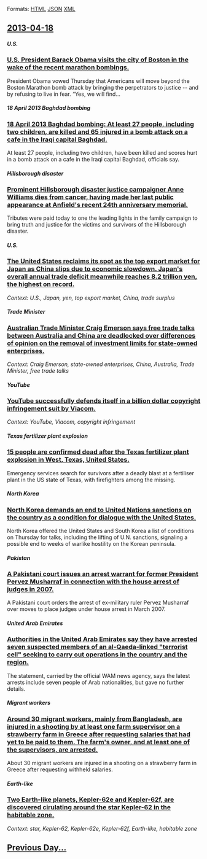 
Formats: [HTML](2013/04/18/index.html)  [JSON](2013/04/18/index.json)  [XML](2013/04/18/index.xml)  

## [2013-04-18](/news/2013/04/18/index.md)

##### U.S.
### [U.S. President Barack Obama visits the city of Boston in the wake of the recent marathon bombings. ](/news/2013/04/18/u-s-president-barack-obama-visits-the-city-of-boston-in-the-wake-of-the-recent-marathon-bombings.md)
President Obama vowed Thursday that Americans will move beyond the Boston Marathon bomb attack by bringing the perpetrators to justice -- and by refusing to live in fear. &ldquo;Yes, we will find...

##### 18 April 2013 Baghdad bombing
### [18 April 2013 Baghdad bombing: At least 27 people, including two children, are killed and 65 injured in a bomb attack on a cafe in the Iraqi capital Baghdad. ](/news/2013/04/18/18-april-2013-baghdad-bombing-at-least-27-people-including-two-children-are-killed-and-65-injured-in-a-bomb-attack-on-a-cafe-in-the-iraqi.md)
At least 27 people, including two children, have been killed and scores hurt in a bomb attack on a cafe in the Iraqi capital Baghdad, officials say.

##### Hillsborough disaster
### [Prominent Hillsborough disaster justice campaigner Anne Williams dies from cancer, having made her last public appearance at Anfield's recent 24th anniversary memorial. ](/news/2013/04/18/prominent-hillsborough-disaster-justice-campaigner-anne-williams-dies-from-cancer-having-made-her-last-public-appearance-at-anfield-s-recen.md)
Tributes were paid today to one the leading lights in the family campaign to bring truth and justice for the victims and survivors of the Hillsborough disaster.

##### U.S.
### [The United States reclaims its spot as the top export market for Japan as China slips due to economic slowdown. Japan's overall annual trade deficit meanwhile reaches 8.2 trillion yen, the highest on record. ](/news/2013/04/18/the-united-states-reclaims-its-spot-as-the-top-export-market-for-japan-as-china-slips-due-to-economic-slowdown-japan-s-overall-annual-trade.md)
_Context: U.S., Japan, yen, top export market, China, trade surplus_

##### Trade Minister
### [Australian Trade Minister Craig Emerson says free trade talks between Australia and China are deadlocked over differences of opinion on the removal of investment limits for state-owned enterprises. ](/news/2013/04/18/australian-trade-minister-craig-emerson-says-free-trade-talks-between-australia-and-china-are-deadlocked-over-differences-of-opinion-on-the.md)
_Context: Craig Emerson, state-owned enterprises, China, Australia, Trade Minister, free trade talks_

##### YouTube
### [YouTube successfully defends itself in a billion dollar copyright infringement suit by Viacom. ](/news/2013/04/18/youtube-successfully-defends-itself-in-a-billion-dollar-copyright-infringement-suit-by-viacom.md)
_Context: YouTube, Viacom, copyright infringement_

##### Texas fertilizer plant explosion
### [15 people are confirmed dead after the Texas fertilizer plant explosion in West, Texas, United States. ](/news/2013/04/18/15-people-are-confirmed-dead-after-the-texas-fertilizer-plant-explosion-in-west-texas-united-states.md)
Emergency services search for survivors after a deadly blast at a fertiliser plant in the US state of Texas, with firefighters among the missing.

##### North Korea
### [North Korea demands an end to United Nations sanctions on the country as a condition for dialogue with the United States. ](/news/2013/04/18/north-korea-demands-an-end-to-united-nations-sanctions-on-the-country-as-a-condition-for-dialogue-with-the-united-states.md)
North Korea offered the United States and South Korea a list of conditions on Thursday for talks, including the lifting of U.N. sanctions, signaling a possible end to weeks of warlike hostility on the Korean peninsula.

##### Pakistan
### [A Pakistani court issues an arrest warrant for former President Pervez Musharraf in connection with the house arrest of judges in 2007. ](/news/2013/04/18/a-pakistani-court-issues-an-arrest-warrant-for-former-president-pervez-musharraf-in-connection-with-the-house-arrest-of-judges-in-2007.md)
A Pakistani court orders the arrest of ex-military ruler Pervez Musharraf over moves to place judges under house arrest in March 2007.

##### United Arab Emirates
### [Authorities in the United Arab Emirates say they have arrested seven suspected members of an al-Qaeda-linked "terrorist cell" seeking to carry out operations in the country and the region. ](/news/2013/04/18/authorities-in-the-united-arab-emirates-say-they-have-arrested-seven-suspected-members-of-an-al-qaeda-linked-terrorist-cell-seeking-to-car.md)
The statement, carried by the official WAM news agency, says the latest arrests include seven people of Arab nationalities, but gave no further details.

##### Migrant workers
### [Around 30 migrant workers, mainly from Bangladesh, are injured in a shooting by at least one farm supervisor on a strawberry farm in Greece after requesting salaries that had yet to be paid to them. The farm's owner, and at least one of the supervisors, are arrested. ](/news/2013/04/18/around-30-migrant-workers-mainly-from-bangladesh-are-injured-in-a-shooting-by-at-least-one-farm-supervisor-on-a-strawberry-farm-in-greece.md)
About 30 migrant workers are injured in a shooting on a strawberry farm in Greece after requesting withheld salaries.

##### Earth-like
### [Two Earth-like planets, Kepler-62e and Kepler-62f, are discovered cirulating around the star Kepler-62 in the habitable zone. ](/news/2013/04/18/two-earth-like-planets-kepler-62e-and-kepler-62f-are-discovered-cirulating-around-the-star-kepler-62-in-the-habitable-zone.md)
_Context: star, Kepler-62, Kepler-62e, Kepler-62f, Earth-like, habitable zone_

## [Previous Day...](/news/2013/04/17/index.md)

